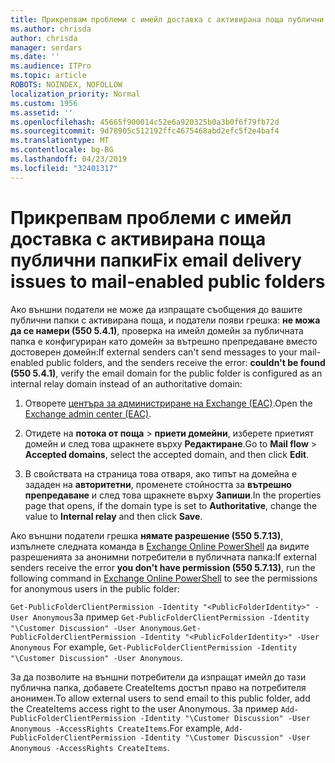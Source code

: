 ```yaml
---
title: Прикрепвам проблеми с имейл доставка с активирана поща публични папки
ms.author: chrisda
author: chrisda
manager: serdars
ms.date: ''
ms.audience: ITPro
ms.topic: article
ROBOTS: NOINDEX, NOFOLLOW
localization_priority: Normal
ms.custom: 1956
ms.assetid: ''
ms.openlocfilehash: 45665f900014c52e6a920325b0a3b0f6f79fb72d
ms.sourcegitcommit: 9d78905c512192ffc4675468abd2efc5f2e4baf4
ms.translationtype: MT
ms.contentlocale: bg-BG
ms.lasthandoff: 04/23/2019
ms.locfileid: "32401317"
---
```

# <a name="fix-email-delivery-issues-to-mail-enabled-public-folders"></a><span data-ttu-id="899f1-102">Прикрепвам проблеми с имейл доставка с активирана поща публични папки</span><span class="sxs-lookup"><span data-stu-id="899f1-102">Fix email delivery issues to mail-enabled public folders</span></span>

<span data-ttu-id="899f1-103">Ако външни податели не може да изпращате съобщения до вашите публични папки с активирана поща, и податели появи грешка: **не можа да се намери (550 5.4.1)**, проверка на имейл домейн за публичната папка е конфигуриран като домейн за вътрешно препредаване вместо достоверен домейн:</span><span class="sxs-lookup"><span data-stu-id="899f1-103">If external senders can't send messages to your mail-enabled public folders, and the senders receive the error: **couldn't be found (550 5.4.1)**, verify the email domain for the public folder is configured as an internal relay domain instead of an authoritative domain:</span></span>

1. <span data-ttu-id="899f1-104">Отворете [центъра за администриране на Exchange (EAC)](https://docs.microsoft.com/Exchange/exchange-admin-center).</span><span class="sxs-lookup"><span data-stu-id="899f1-104">Open the [Exchange admin center (EAC)](https://docs.microsoft.com/Exchange/exchange-admin-center).</span></span>

2. <span data-ttu-id="899f1-105">Отидете на **потока от поща** \> **приети домейни**, изберете приетият домейн и след това щракнете върху **Редактиране**.</span><span class="sxs-lookup"><span data-stu-id="899f1-105">Go to **Mail flow** \> **Accepted domains**, select the accepted domain, and then click **Edit**.</span></span>

3. <span data-ttu-id="899f1-106">В свойствата на страница това отваря, ако типът на домейна е зададен на **авторитетни**, променете стойността за **вътрешно препредаване** и след това щракнете върху **Запиши**.</span><span class="sxs-lookup"><span data-stu-id="899f1-106">In the properties page that opens, if the domain type is set to **Authoritative**, change the value to **Internal relay** and then click **Save**.</span></span>

<span data-ttu-id="899f1-107">Ако външни податели грешка **нямате разрешение (550 5.7.13)**, изпълнете следната команда в [Exchange Online PowerShell](https://docs.microsoft.com/powershell/exchange/exchange-online/connect-to-exchange-online-powershell/connect-to-exchange-online-powershell) да видите разрешенията за анонимни потребители в публичната папка:</span><span class="sxs-lookup"><span data-stu-id="899f1-107">If external senders receive the error **you don't have permission (550 5.7.13)**, run the following command in [Exchange Online PowerShell](https://docs.microsoft.com/powershell/exchange/exchange-online/connect-to-exchange-online-powershell/connect-to-exchange-online-powershell) to see the permissions for anonymous users in the public folder:</span></span>

<span data-ttu-id="899f1-108">`Get-PublicFolderClientPermission -Identity "<PublicFolderIdentity>" -User Anonymous`За пример `Get-PublicFolderClientPermission -Identity "\Customer Discussion" -User Anonymous`.</span><span class="sxs-lookup"><span data-stu-id="899f1-108">`Get-PublicFolderClientPermission -Identity "<PublicFolderIdentity>" -User Anonymous` For example, `Get-PublicFolderClientPermission -Identity "\Customer Discussion" -User Anonymous`.</span></span>

<span data-ttu-id="899f1-109">За да позволите на външни потребители да изпращат имейл до тази публична папка, добавете CreateItems достъп право на потребителя анонимен.</span><span class="sxs-lookup"><span data-stu-id="899f1-109">To allow external users to send email to this public folder, add the CreateItems access right to the user Anonymous.</span></span> <span data-ttu-id="899f1-110">За пример `Add-PublicFolderClientPermission -Identity "\Customer Discussion" -User Anonymous -AccessRights CreateItems`.</span><span class="sxs-lookup"><span data-stu-id="899f1-110">For example, `Add-PublicFolderClientPermission -Identity "\Customer Discussion" -User Anonymous -AccessRights CreateItems`.</span></span>

